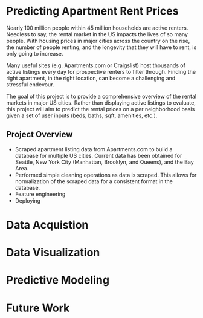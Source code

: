 # Predicting Apartment Rent Prices

Nearly 100 million people within 45 million households are active renters. Needless to say, the rental market in the US impacts the lives of so many people. With housing prices in major cities across the country on the rise, the number of people renting, and the longevity that they will have to rent, is only going to increase. 

Many useful sites (e.g. Apartments.com or Craigslist) host thousands of active listings every day for prospective renters to filter through. Finding the right apartment, in the right location, can become a challenging and stressful endevour. 

The goal of this project is to provide a comprehensive overview of the rental markets in major US cities. Rather than displaying active listings to evaluate, this project will aim to predict the rental prices on a per neighborhood basis given a set of user inputs (beds, baths, sqft, amenities, etc.). 

## Project Overview
* Scraped apartment listing data from Apartments.com to build a database for multiple US cities. Current data has been obtained for Seattle, New York City (Manhattan, Brooklyn, and Queens), and the Bay Area.
* Performed simple cleaning operations as data is scraped. This allows for normalization of the scraped data for a consistent format in the database.
* Feature engineering
* Deploying

# Data Acquistion 

# Data Visualization

# Predictive Modeling

# Future Work
